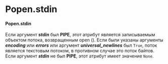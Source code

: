 # Popen.stdin

#### Popen.stdin

Если аргумент _**stdin**_ был **PIPE**, этот атрибут является записываемым объектом потока, возвращенным open \(\). Если были указаны аргументы _**encoding**_ или _**errors**_ или аргумент _**universal\_newlines**_ был `True`, поток является текстовым потоком, в противном случае это поток байтов. Если аргумент _**stdin**_ не был **PIPE**, этот атрибут имеет значение `None`.


